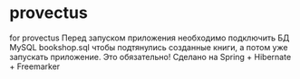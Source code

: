 # provectus
for provectus
Перед запуском приложения необходимо подключить БД MySQL bookshop.sql чтобы подтянулись созданные книги, а потом уже запускать приложение.
Это обязательно!
Сделано на Spring + Hibernate + Freemarker
